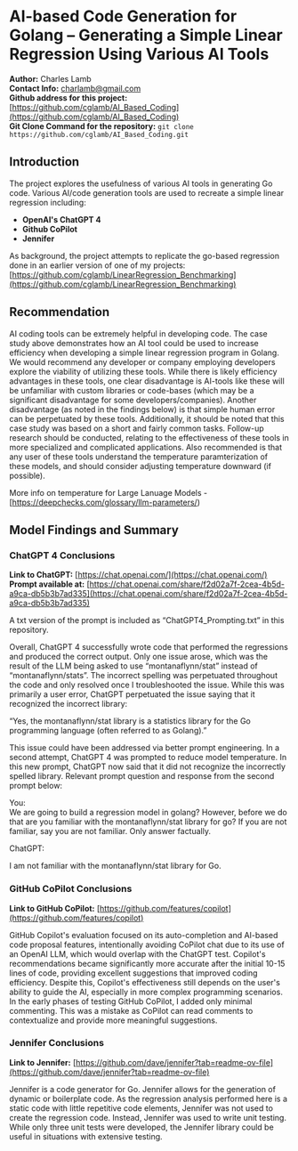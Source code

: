 # AI-based Code Generation for Golang – Generating a Simple Linear Regression Using Various AI Tools

**Author:** Charles Lamb  
**Contact Info:** charlamb@gmail.com  
**Github address for this project:** [https://github.com/cglamb/AI_Based_Coding](https://github.com/cglamb/AI_Based_Coding)  
**Git Clone Command for the repository:** `git clone https://github.com/cglamb/AI_Based_Coding.git`

## Introduction

The project explores the usefulness of various AI tools in generating Go code. Various AI/code generation tools are used to recreate a simple linear regression including:

- **OpenAI's ChatGPT 4**
- **Github CoPilot**
- **Jennifer**  

As background, the project attempts to replicate the go-based regression done in an earlier version of one of my projects: [https://github.com/cglamb/LinearRegression_Benchmarking](https://github.com/cglamb/LinearRegression_Benchmarking)

## Recommendation

AI coding tools can be extremely helpful in developing code. The case study above demonstrates how an AI tool could be used to increase efficiency when developing a simple linear regression program in Golang. We would recommend any developer or company employing developers explore the viability of utilizing these tools. While there is likely efficiency advantages in these tools, one clear disadvantage is AI-tools like these will be unfamiliar with custom libraries or code-bases (which may be a significant disadvantage for some developers/companies).  Another disadvantage (as noted in the findings below) is that simple human error can be perpetuated by these tools.  Additionally, it should be noted that this case study was based on a short and fairly common tasks. Follow-up research should be conducted, relating to the effectiveness of these tools in more specialized and complicated applications.  Also recommended is that any user of these tools understand the temperature paramterization of these models, and should consider adjusting temperature downward (if possible).

More info on temperature for Large Lanuage Models - [https://deepchecks.com/glossary/llm-parameters/)

## Model Findings and Summary

### ChatGPT 4 Conclusions

**Link to ChatGPT:** [https://chat.openai.com/](https://chat.openai.com/)  
**Prompt available at:** [https://chat.openai.com/share/f2d02a7f-2cea-4b5d-a9ca-db5b3b7ad335](https://chat.openai.com/share/f2d02a7f-2cea-4b5d-a9ca-db5b3b7ad335)  

A txt version of the prompt is included as “ChatGPT4_Prompting.txt” in this repository.

Overall, ChatGPT 4 successfully wrote code that performed the regressions and produced the correct output. Only one issue arose, which was the result of the LLM being asked to use “montanaflynn/stat” instead of “montanaflynn/stats”. The incorrect spelling was perpetuated throughout the code and only resolved once I troubleshooted the issue. While this was primarily a user error, ChatGPT perpetuated the issue saying that it recognized the incorrect library:

“Yes, the montanaflynn/stat library is a statistics library for the Go programming language (often referred to as Golang).”

This issue could have been addressed via better prompt engineering. In a second attempt, ChatGPT 4 was prompted to reduce model temperature. In this new prompt, ChatGPT now said that it did not recognize the incorrectly spelled library. Relevant prompt question and response from the second prompt below:

You:  
We are going to build a regression model in golang? However, before we do that are you familiar with the montanaflynn/stat library for go? If you are not familiar, say you are not familiar. Only answer factually.

ChatGPT:  

I am not familiar with the montanaflynn/stat library for Go.

### GitHub CoPilot Conclusions

**Link to GitHub CoPilot:** [https://github.com/features/copilot](https://github.com/features/copilot)

GitHub Copilot's evaluation focused on its auto-completion and AI-based code proposal features, intentionally avoiding CoPilot chat due to its use of an OpenAI LLM, which would overlap with the ChatGPT test. Copilot's recommendations became significantly more accurate after the initial 10-15 lines of code, providing excellent suggestions that improved coding efficiency. Despite this, Copilot's effectiveness still depends on the user's ability to guide the AI, especially in more complex programming scenarios. In the early phases of testing GitHub CoPilot, I added only minimal commenting. This was a mistake as CoPilot can read comments to contextualize and provide more meaningful suggestions.

### Jennifer Conclusions

**Link to Jennifer:** [https://github.com/dave/jennifer?tab=readme-ov-file](https://github.com/dave/jennifer?tab=readme-ov-file)

Jennifer is a code generator for Go. Jennifer allows for the generation of dynamic or boilerplate code. As the regression analysis performed here is a static code with little repetitive code elements, Jennifer was not used to create the regression code. Instead, Jennifer was used to write unit testing. While only three unit tests were developed, the Jennifer library could be useful in situations with extensive testing.

